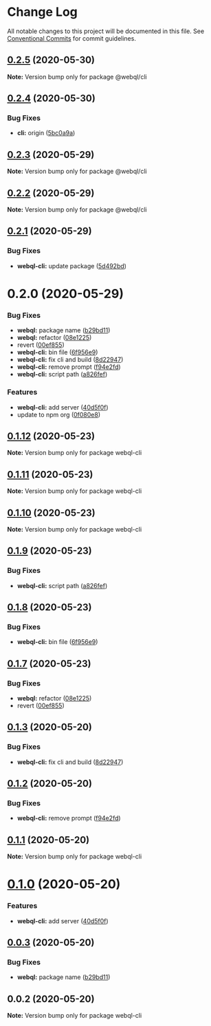 # Change Log

All notable changes to this project will be documented in this file.
See [Conventional Commits](https://conventionalcommits.org) for commit guidelines.

## [0.2.5](https://github.com/pyramation/webql/compare/@webql/cli@0.2.4...@webql/cli@0.2.5) (2020-05-30)

**Note:** Version bump only for package @webql/cli





## [0.2.4](https://github.com/pyramation/webql/compare/@webql/cli@0.2.3...@webql/cli@0.2.4) (2020-05-30)


### Bug Fixes

* **cli:** origin ([5bc0a9a](https://github.com/pyramation/webql/commit/5bc0a9a8baa67fb38ae29e9b16ca4aba936375cd))





## [0.2.3](https://github.com/pyramation/webql/compare/@webql/cli@0.2.2...@webql/cli@0.2.3) (2020-05-29)

**Note:** Version bump only for package @webql/cli





## [0.2.2](https://github.com/pyramation/webql/compare/@webql/cli@0.2.1...@webql/cli@0.2.2) (2020-05-29)

**Note:** Version bump only for package @webql/cli





## [0.2.1](https://github.com/pyramation/webql/compare/@webql/cli@0.2.0...@webql/cli@0.2.1) (2020-05-29)


### Bug Fixes

* **webql-cli:** update package ([5d492bd](https://github.com/pyramation/webql/commit/5d492bd42f331492a0e90da668a86befbcf8dd7d))





# 0.2.0 (2020-05-29)


### Bug Fixes

* **webql:** package name ([b29bd11](https://github.com/pyramation/webql/commit/b29bd119bcb2106732fdd2c660a15211b0268abc))
* **webql:** refactor ([08e1225](https://github.com/pyramation/webql/commit/08e1225aee16fa04dfb3bd4f7bf173e050f90710))
* revert ([00ef855](https://github.com/pyramation/webql/commit/00ef855895dbf5923b1974d3ed5d2753dedb63d3))
* **webql-cli:** bin file ([6f956e9](https://github.com/pyramation/webql/commit/6f956e9e1a8550a10f6f786d432fb9fa8f1a412f))
* **webql-cli:** fix cli and build ([8d22947](https://github.com/pyramation/webql/commit/8d2294763b1c8c20accee48b897f42b20da60ba6))
* **webql-cli:** remove prompt ([f94e2fd](https://github.com/pyramation/webql/commit/f94e2fd75df25090cdf0fc00e1a36baffeac6149))
* **webql-cli:** script path ([a826fef](https://github.com/pyramation/webql/commit/a826fef883bcd8b8a98f6b05360921cf7b74f4ed))


### Features

* **webql-cli:** add server ([40d5f0f](https://github.com/pyramation/webql/commit/40d5f0fba35d7ed2efc89cce592804016751c3ed))
* update to npm org ([0f080e8](https://github.com/pyramation/webql/commit/0f080e810341db56350a7da6588d8a842a3169c0))





## [0.1.12](https://github.com/pyramation/webql/compare/webql-cli@0.1.11...webql-cli@0.1.12) (2020-05-23)

**Note:** Version bump only for package webql-cli





## [0.1.11](https://github.com/pyramation/webql/compare/webql-cli@0.1.10...webql-cli@0.1.11) (2020-05-23)

**Note:** Version bump only for package webql-cli





## [0.1.10](https://github.com/pyramation/webql/compare/webql-cli@0.1.9...webql-cli@0.1.10) (2020-05-23)

**Note:** Version bump only for package webql-cli





## [0.1.9](https://github.com/pyramation/webql/compare/webql-cli@0.1.8...webql-cli@0.1.9) (2020-05-23)


### Bug Fixes

* **webql-cli:** script path ([a826fef](https://github.com/pyramation/webql/commit/a826fef883bcd8b8a98f6b05360921cf7b74f4ed))





## [0.1.8](https://github.com/pyramation/webql/compare/webql-cli@0.1.7...webql-cli@0.1.8) (2020-05-23)


### Bug Fixes

* **webql-cli:** bin file ([6f956e9](https://github.com/pyramation/webql/commit/6f956e9e1a8550a10f6f786d432fb9fa8f1a412f))





## [0.1.7](https://github.com/pyramation/webql/compare/webql-cli@0.1.3...webql-cli@0.1.7) (2020-05-23)


### Bug Fixes

* **webql:** refactor ([08e1225](https://github.com/pyramation/webql/commit/08e1225aee16fa04dfb3bd4f7bf173e050f90710))
* revert ([00ef855](https://github.com/pyramation/webql/commit/00ef855895dbf5923b1974d3ed5d2753dedb63d3))





## [0.1.3](https://github.com/pyramation/webql/compare/webql-cli@0.1.2...webql-cli@0.1.3) (2020-05-20)


### Bug Fixes

* **webql-cli:** fix cli and build ([8d22947](https://github.com/pyramation/webql/commit/8d2294763b1c8c20accee48b897f42b20da60ba6))





## [0.1.2](https://github.com/pyramation/webql/compare/webql-cli@0.1.1...webql-cli@0.1.2) (2020-05-20)


### Bug Fixes

* **webql-cli:** remove prompt ([f94e2fd](https://github.com/pyramation/webql/commit/f94e2fd75df25090cdf0fc00e1a36baffeac6149))





## [0.1.1](https://github.com/pyramation/webql/compare/webql-cli@0.1.0...webql-cli@0.1.1) (2020-05-20)

**Note:** Version bump only for package webql-cli





# [0.1.0](https://github.com/pyramation/webql/compare/webql-cli@0.0.3...webql-cli@0.1.0) (2020-05-20)


### Features

* **webql-cli:** add server ([40d5f0f](https://github.com/pyramation/webql/commit/40d5f0fba35d7ed2efc89cce592804016751c3ed))





## [0.0.3](https://github.com/pyramation/webql/compare/webql-cli@0.0.2...webql-cli@0.0.3) (2020-05-20)


### Bug Fixes

* **webql:** package name ([b29bd11](https://github.com/pyramation/webql/commit/b29bd119bcb2106732fdd2c660a15211b0268abc))





## 0.0.2 (2020-05-20)

**Note:** Version bump only for package webql-cli
